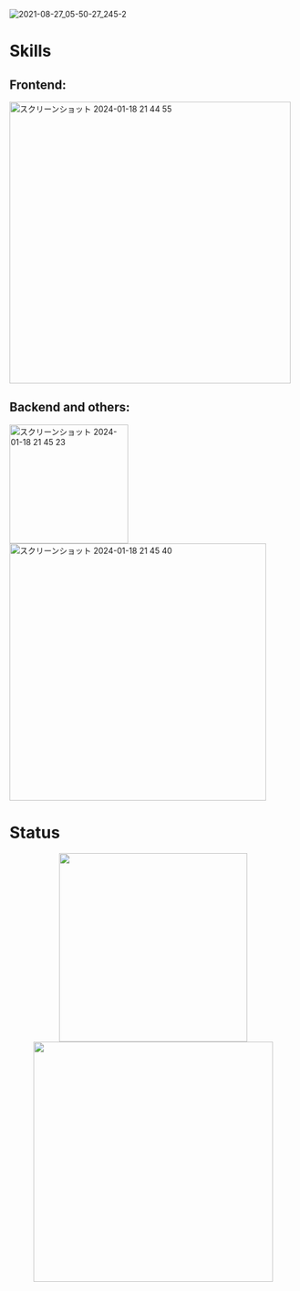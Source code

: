 
![2021-08-27_05-50-27_245-2](https://github.com/Sakamoto-mayu/Sakamoto-mayu/assets/116151295/f56ba891-6914-4c7f-8405-d6a669120bef)


<p align="left">
</p>

# Skills

<h2 align="left">Frontend:</h2>

<img width="493" alt="スクリーンショット 2024-01-18 21 44 55" src="https://github.com/Sakamoto-mayu/Sakamoto-mayu/assets/116151295/7affc95d-2b85-480a-bf5a-5a7b0cbd0588">


<h2 align="left">Backend and others:</h2>

<img width="208" alt="スクリーンショット 2024-01-18 21 45 23" src="https://github.com/Sakamoto-mayu/Sakamoto-mayu/assets/116151295/000e3a7d-2b0e-404e-bf75-2dede3cc14c6">
<br>
<img width="450" alt="スクリーンショット 2024-01-18 21 45 40" src="https://github.com/Sakamoto-mayu/Sakamoto-mayu/assets/116151295/1efbe75f-2c67-4406-a145-d8e31e893fe1">



# Status



<div style="display: flex; flex-wrap: wrap; justify-content: space-around; align-items: flex-start;">
  <a href="https://github.com/anuraghazra/github-readme-stats">
    <img src="https://github-readme-stats.vercel.app/api/top-langs/?username=Sakamoto-mayu&layout=compact" width="330" />
  </a>
  <a href="https://github.com/anuraghazra/github-readme-stats">
    <img src="https://github-readme-stats.vercel.app/api?username=Sakamoto-mayu" width="420" />
  </a>
</div>





